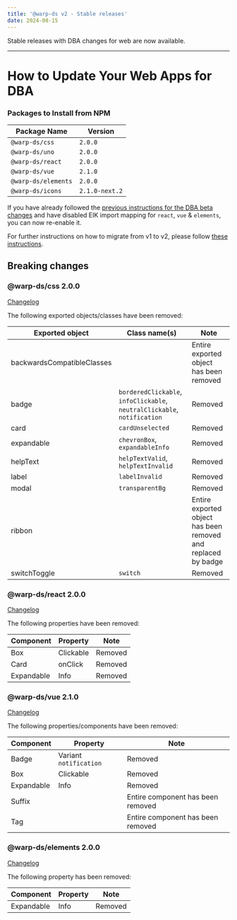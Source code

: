 ```yaml
---
title: '@warp-ds v2 - Stable releases'
date: 2024-08-15
---
```


Stable releases with DBA changes for web are now available.

---

# How to Update Your Web Apps for DBA

### Packages to Install from NPM

| Package Name        | Version        |
|---------------------|----------------|
| `@warp-ds/css`      | `2.0.0`        |
| `@warp-ds/uno`      | `2.0.0`        |
| `@warp-ds/react`    | `2.0.0`        |
| `@warp-ds/vue`      | `2.1.0`        |
| `@warp-ds/elements` | `2.0.0`        |
| `@warp-ds/icons`    | `2.1.0-next.2` |

If you have already followed the [previous instructions for the DBA beta changes](https://warp-ds.github.io/tech-docs/blog/posts/2024/warp-2-0) and have disabled EIK import mapping for `react`, `vue` & `elements`, you can now re-enable it.

For further instructions on how to migrate from v1 to v2, please follow [these instructions](https://warp-ds.github.io/tech-docs/blog/posts/2024/warp-2-0#migrating-from-v1-to-v2).

## Breaking changes
### @warp-ds/css 2.0.0
[Changelog](https://github.com/warp-ds/css/releases/tag/v2.0.0)

The following exported objects/classes have been removed:

| Exported object            | Class name(s)                                                            | Note                                                          |
|----------------------------|--------------------------------------------------------------------------|---------------------------------------------------------------|
| backwardsCompatibleClasses |                                                                          | Entire exported object has been removed                       |
| badge                      | `borderedClickable`, `infoClickable`, `neutralClickable`, `notification` | Removed                                                       |
| card                       | `cardUnselected`                                                         | Removed                                                       |
| expandable                 | `chevronBox`, `expandableInfo`                                           | Removed                                                       |
| helpText                   | `helpTextValid`, `helpTextInvalid`                                       | Removed                                                       |
| label                      | `labelInvalid`                                                           | Removed                                                       |
| modal                      | `transparentBg`                                                          | Removed                                                       |
| ribbon                     |                                                                          | Entire exported object has been removed and replaced by badge |
| switchToggle               | `switch`                                                                 | Removed                                                       |



### @warp-ds/react 2.0.0
[Changelog](https://github.com/warp-ds/react/releases/tag/v2.0.0)

The following properties have been removed:

| Component  | Property               | Note                              |
|------------|------------------------|-----------------------------------|
| Box        | Clickable              | Removed                           |
| Card       | onClick                | Removed                           |
| Expandable | Info                   | Removed                           |


### @warp-ds/vue 2.1.0
[Changelog](https://github.com/warp-ds/vue/releases/tag/v2.1.0)

The following properties/components have been removed:

| Component  | Property               | Note                              |
|------------|------------------------|-----------------------------------|
| Badge      | Variant `notification` | Removed                           |
| Box        | Clickable              | Removed                           |
| Expandable | Info                   | Removed                           |
| Suffix     |                        | Entire component has been removed |
| Tag        |                        | Entire component has been removed |

### @warp-ds/elements 2.0.0
[Changelog](https://github.com/warp-ds/elements/releases/tag/v2.0.0)

The following property has been removed:

| Component  | Property               | Note                              |
|------------|------------------------|-----------------------------------|
| Expandable | Info                   | Removed                           |


